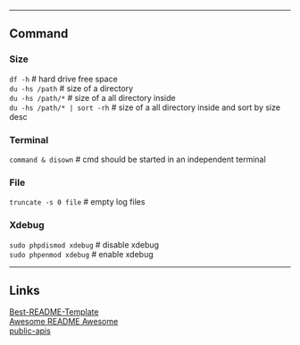 
---
## Command

### Size   
`df -h` # hard drive free space   
`du -hs /path` # size of a directory   
`du -hs /path/*` # size of a all directory inside   
`du -hs /path/* | sort -rh` # size of a all directory inside and sort by size desc  

### Terminal
`command & disown` # cmd should be started in an independent terminal  

### File  
`truncate -s 0 file` # empty log files  

### Xdebug
`sudo phpdismod xdebug` # disable xdebug  
`sudo phpenmod xdebug` # enable xdebug  


---
## Links
[Best-README-Template](https://github.com/othneildrew/Best-README-Template)  
[Awesome README Awesome](https://github.com/matiassingers/awesome-readme)  
[public-apis](https://github.com/public-apis/public-apis)  

